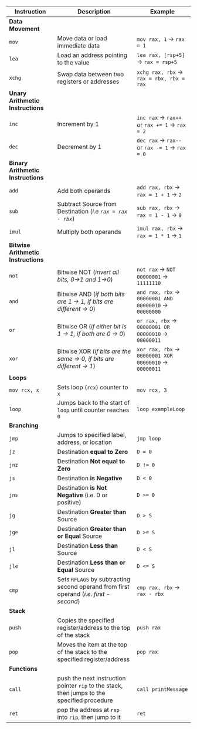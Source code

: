 | **Instruction**                     | **Description**                                                                             | **Example**                                             |
| ----------------------------------- | ------------------------------------------------------------------------------------------- | ------------------------------------------------------- |
| **Data Movement**                   |                                                                                             |                                                         |
| `mov`                               | Move data or load immediate data                                                            | `mov rax, 1` -> `rax = 1`                               |
| `lea`                               | Load an address pointing to the value                                                       | `lea rax, [rsp+5]` -> `rax = rsp+5`                     |
| `xchg`                              | Swap data between two registers or addresses                                                | `xchg rax, rbx` -> `rax = rbx, rbx = rax`               |
| **Unary Arithmetic Instructions**   |                                                                                             |                                                         |
| `inc`                               | Increment by 1                                                                              | `inc rax` -> `rax++` or `rax += 1` -> `rax = 2`         |
| `dec`                               | Decrement by 1                                                                              | `dec rax` -> `rax--` or `rax -= 1` -> `rax = 0`         |
| **Binary Arithmetic Instructions**  |                                                                                             |                                                         |
| `add`                               | Add both operands                                                                           | `add rax, rbx` -> `rax = 1 + 1` -> `2`                  |
| `sub`                               | Subtract Source from Destination (_i.e `rax = rax - rbx`_)                                  | `sub rax, rbx` -> `rax = 1 - 1` -> `0`                  |
| `imul`                              | Multiply both operands                                                                      | `imul rax, rbx` -> `rax = 1 * 1` -> `1`                 |
| **Bitwise Arithmetic Instructions** |                                                                                             |                                                         |
| `not`                               | Bitwise NOT (_invert all bits, 0->1 and 1->0_)                                              | `not rax` -> `NOT 00000001` -> `11111110`               |
| `and`                               | Bitwise AND (_if both bits are 1 -> 1, if bits are different -> 0_)                         | `and rax, rbx` -> `00000001 AND 00000010` -> `00000000` |
| `or`                                | Bitwise OR (_if either bit is 1 -> 1, if both are 0 -> 0_)                                  | `or rax, rbx` -> `00000001 OR 00000010` -> `00000011`   |
| `xor`                               | Bitwise XOR (_if bits are the same -> 0, if bits are different -> 1_)                       | `xor rax, rbx` -> `00000001 XOR 00000010` -> `00000011` |
| **Loops**                           |                                                                                             |                                                         |
| `mov rcx, x`                        | Sets loop (`rcx`) counter to `x`                                                            | `mov rcx, 3`                                            |
| `loop`                              | Jumps back to the start of `loop` until counter reaches `0`                                 | `loop exampleLoop`                                      |
| **Branching**                       |                                                                                             |                                                         |
| `jmp`                               | Jumps to specified label, address, or location                                              | `jmp loop`                                              |
| `jz`                                | Destination **equal to Zero**                                                               | `D = 0`                                                 |
| `jnz`                               | Destination **Not equal to Zero**                                                           | `D != 0`                                                |
| `js`                                | Destination **is Negative**                                                                 | `D < 0`                                                 |
| `jns`                               | Destination **is Not Negative** (i.e. 0 or positive)                                        | `D >= 0`                                                |
| `jg`                                | Destination **Greater than** Source                                                         | `D > S`                                                 |
| `jge`                               | Destination **Greater than or Equal** Source                                                | `D >= S`                                                |
| `jl`                                | Destination **Less than** Source                                                            | `D < S`                                                 |
| `jle`                               | Destination **Less than or Equal** Source                                                   | `D <= S`                                                |
| `cmp`                               | Sets `RFLAGS` by subtracting second operand from first operand (_i.e. first - second_)      | `cmp rax, rbx` -> `rax - rbx`                           |
| **Stack**                           |                                                                                             |                                                         |
| `push`                              | Copies the specified register/address to the top of the stack                               | `push rax`                                              |
| `pop`                               | Moves the item at the top of the stack to the specified register/address                    | `pop rax`                                               |
| **Functions**                       |                                                                                             |                                                         |
| `call`                              | push the next instruction pointer `rip` to the stack, then jumps to the specified procedure | `call printMessage`                                     |
| `ret`                               | pop the address at `rsp` into `rip`, then jump to it                                        | `ret`                                                   |
